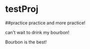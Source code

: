 # testProj


##practice practice and more practice!

can't wait to drink my bourbon!


Bourbon is the best! 